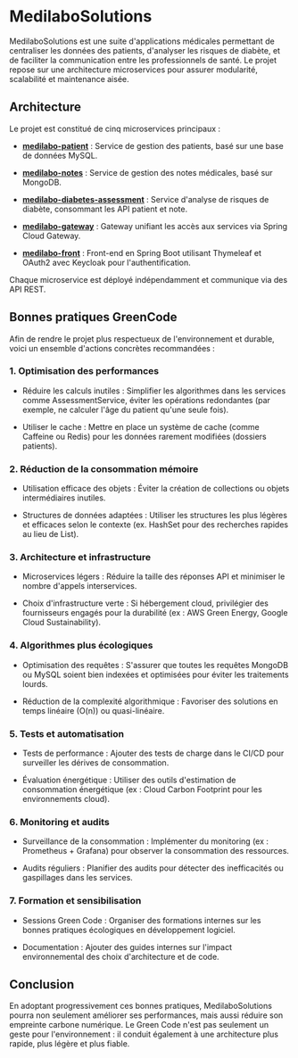 
# MedilaboSolutions

MedilaboSolutions est une suite d'applications médicales permettant de centraliser les données des patients, d'analyser les risques de diabète, et de faciliter la communication entre les professionnels de santé.
Le projet repose sur une architecture microservices pour assurer modularité, scalabilité et maintenance aisée.


## Architecture

Le projet est constitué de cinq microservices principaux :

* [**medilabo-patient**](https://github.com/TheoMacrez/MedilaboSolutions/tree/main/medilabo-patient) : Service de gestion des patients, basé sur une base de données MySQL.

* [**medilabo-notes**](https://github.com/TheoMacrez/MedilaboSolutions/tree/main/medilabo-notes) : Service de gestion des notes médicales, basé sur MongoDB.

* [**medilabo-diabetes-assessment**](https://github.com/TheoMacrez/MedilaboSolutions/tree/main/medilabo-diabetes-assessment) : Service d'analyse de risques de diabète, consommant les API patient et note.

* [**medilabo-gateway**](https://github.com/TheoMacrez/MedilaboSolutions/tree/main/medilabo-gateway) : Gateway unifiant les accès aux services via Spring Cloud Gateway.

* [**medilabo-front**](https://github.com/TheoMacrez/MedilaboSolutions/tree/main/medilabo-front) : Front-end en Spring Boot utilisant Thymeleaf et OAuth2 avec Keycloak pour l'authentification.

Chaque microservice est déployé indépendamment et communique via des API REST.
## Bonnes pratiques GreenCode

Afin de rendre le projet plus respectueux de l'environnement et durable, voici un ensemble d'actions concrètes recommandées :

### 1. Optimisation des performances
* Réduire les calculs inutiles : Simplifier les algorithmes dans les services comme AssessmentService, éviter les opérations redondantes (par exemple, ne calculer l'âge du patient qu'une seule fois).

* Utiliser le cache : Mettre en place un système de cache (comme Caffeine ou Redis) pour les données rarement modifiées (dossiers patients).

### 2. Réduction de la consommation mémoire
* Utilisation efficace des objets : Éviter la création de collections ou objets intermédiaires inutiles.

* Structures de données adaptées : Utiliser les structures les plus légères et efficaces selon le contexte (ex. HashSet pour des recherches rapides au lieu de List).

### 3. Architecture et infrastructure
* Microservices légers : Réduire la taille des réponses API et minimiser le nombre d'appels interservices.

* Choix d'infrastructure verte : Si hébergement cloud, privilégier des fournisseurs engagés pour la durabilité (ex : AWS Green Energy, Google Cloud Sustainability).

### 4. Algorithmes plus écologiques
* Optimisation des requêtes : S'assurer que toutes les requêtes MongoDB ou MySQL soient bien indexées et optimisées pour éviter les traitements lourds.

* Réduction de la complexité algorithmique : Favoriser des solutions en temps linéaire (O(n)) ou quasi-linéaire.

### 5. Tests et automatisation
* Tests de performance : Ajouter des tests de charge dans le CI/CD pour surveiller les dérives de consommation.

* Évaluation énergétique : Utiliser des outils d'estimation de consommation énergétique (ex : Cloud Carbon Footprint pour les environnements cloud).

### 6. Monitoring et audits
* Surveillance de la consommation : Implémenter du monitoring (ex : Prometheus + Grafana) pour observer la consommation des ressources.

* Audits réguliers : Planifier des audits pour détecter des inefficacités ou gaspillages dans les services.

### 7. Formation et sensibilisation
* Sessions Green Code : Organiser des formations internes sur les bonnes pratiques écologiques en développement logiciel.

* Documentation : Ajouter des guides internes sur l'impact environnemental des choix d'architecture et de code.

## Conclusion

En adoptant progressivement ces bonnes pratiques, MedilaboSolutions pourra non seulement améliorer ses performances, mais aussi réduire son empreinte carbone numérique.
Le Green Code n'est pas seulement un geste pour l'environnement : il conduit également à une architecture plus rapide, plus légère et plus fiable.